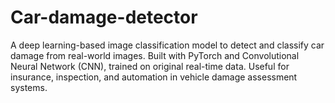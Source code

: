 # Car-damage-detector
 A deep learning-based image classification model to detect and classify car damage from real-world images. Built with PyTorch and  Convolutional Neural Network (CNN), trained on original real-time data. Useful for insurance, inspection, and automation in vehicle damage assessment systems.
